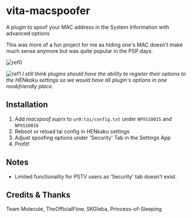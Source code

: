 # vita-macspoofer
A plugin to spoof your MAC address in the System Information with advanced options

This was more of a fun project for me as hiding one's MAC doesn't make much sense anymore but was quite popular in the PSP days. 

![ref0](https://github.com/Freakler/vita-macspoofer/raw/master/capture_000.jpg)

![ref1](https://github.com/Freakler/vita-macspoofer/raw/master/capture_001.jpg)
*I still think plugins should have the ability to register their options to the HENkaku settings so we would have all plugin's options in one noobfriendly place.*


## Installation
1) Add *macspoof.suprx* to `ur0:tai/config.txt` under `NPXS10015` and `NPXS10016`
2) Reboot or reload tai config in HENkaku settings
3) Adjust spoofing options under 'Security' Tab in the Settings App
4) Profit!

## Notes
 - Limited functionality for PSTV users as 'Security' tab doesn't exist.
   
## Credits & Thanks
Team Molecule, TheOfficialFlow, SKGleba, Princess-of-Sleeping
